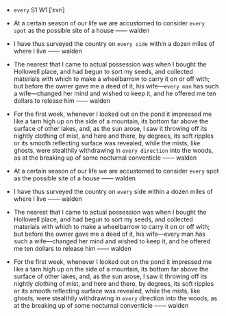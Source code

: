- `every` S1 W1 [ˈɛvri]

- At a certain season of our life we are accustomed to consider `every spot` as the possible site of a house —— walden

-  I have thus surveyed the country on `every side` within a dozen miles of where I live —— walden

-  The nearest that I came to actual possession was when I bought the Hollowell place, and had begun to sort my seeds, and collected materials with which to make a wheelbarrow to carry it on or off with; but before the owner gave me a deed of it, his wife—`every man` has such a wife—changed her mind and wished to keep it, and he offered me ten dollars to release him —— walden

-  For the first week, whenever I looked out on the pond it impressed me like a tarn high up on the side of a mountain, its bottom far above the surface of other lakes, and, as the sun arose, I saw it throwing off its nightly clothing of mist, and here and there, by degrees, its soft ripples or its smooth reflecting surface was revealed, while the mists, like ghosts, were stealthily withdrawing in `every direction` into the woods, as at the breaking up of some nocturnal conventicle —— walden


- At a certain season of our life we are accustomed to consider `every` spot as the possible site of a house —— walden

-  I have thus surveyed the country on `every` side within a dozen miles of where I live —— walden

-  The nearest that I came to actual possession was when I bought the Hollowell place, and had begun to sort my seeds, and collected materials with which to make a wheelbarrow to carry it on or off with; but before the owner gave me a deed of it, his wife﻿—every man has such a wife﻿—changed her mind and wished to keep it, and he offered me ten dollars to release him —— walden

-  For the first week, whenever I looked out on the pond it impressed me like a tarn high up on the side of a mountain, its bottom far above the surface of other lakes, and, as the sun arose, I saw it throwing off its nightly clothing of mist, and here and there, by degrees, its soft ripples or its smooth reflecting surface was revealed, while the mists, like ghosts, were stealthily withdrawing in `every` direction into the woods, as at the breaking up of some nocturnal conventicle —— walden